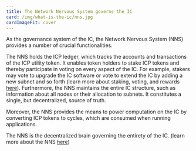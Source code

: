 ```yaml
---
title: The Network Nervous System governs the IC
card: /img/what-is-the-ic/nns.jpg
cardImageFit: cover
---
```


As the governance system of the IC, the Network Nervous System (NNS) provides a number of crucial functionalities.

The NNS holds the ICP ledger, which tracks the accounts and transactions of the ICP utility token.
It enables token holders to stake ICP tokens and thereby participate in voting on every aspect of the IC. For example, stakers may vote to upgrade the IC software or vote to extend the IC by adding a new subnet and so forth (learn more about staking, voting, and rewards [here](https://wiki.internetcomputer.org/wiki/Staking,_voting_and_rewards)).
Furthermore, the NNS maintains the entire IC structure, such as information about all nodes or their allocation to subnets. It constitutes a single, but decentralized, source of truth.

Moreover, the NNS provides the means to power computation on the IC by converting ICP tokens to cycles, which are consumed when running applications.

The NNS is the decentralized brain governing the entirety of the IC.
(learn more about the NNS [here](https://internetcomputer.org/how-it-works/network-nervous-system-nns/))
